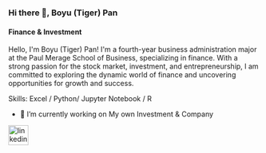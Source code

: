 ### Hi there 👋, Boyu (Tiger) Pan
#### Finance & Investment
Hello, I'm Boyu (Tiger) Pan! I'm a fourth-year business administration major at the Paul Merage School of Business, specializing in finance. With a strong passion for the stock market, investment, and entrepreneurship, I am committed to exploring the dynamic world of finance and uncovering opportunities for growth and success.

Skills: Excel / Python/ Jupyter Notebook / R 

- 🔭 I’m currently working on My own Investment & Company 


[<img src='https://cdn.jsdelivr.net/npm/simple-icons@3.0.1/icons/linkedin.svg' alt='linkedin' height='40'>](/in/https://www.linkedin.com/in/boyu-pan-1086b31bb//)  


